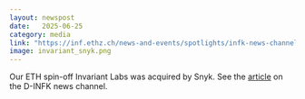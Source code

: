 ```yaml
---
layout: newspost
date:   2025-06-25
category: media
link: "https://inf.ethz.ch/news-and-events/spotlights/infk-news-channel/2025/06/eth-spin-off-aquired-by-snyk.html"
image: invariant_snyk.png
---
```


[]() Our ETH spin-off Invariant Labs was acquired by Snyk. See the [article](https://inf.ethz.ch/news-and-events/spotlights/infk-news-channel/2025/06/eth-spin-off-aquired-by-snyk.html) on the D-INFK news channel.